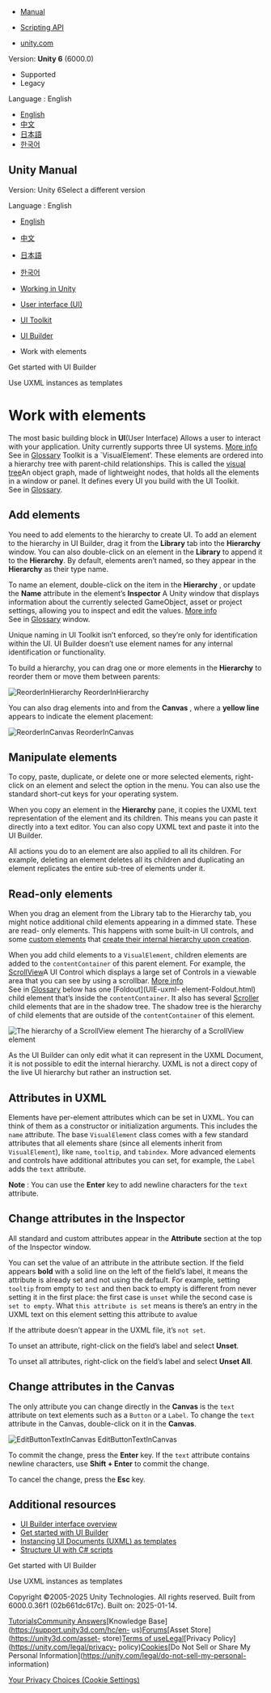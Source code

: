 [](https://docs.unity3d.com)

  * [Manual](../Manual/index.html)
  * [Scripting API](../ScriptReference/index.html)

  * [unity.com](https://unity.com/)

Version: **Unity 6** (6000.0)

  * Supported
  * Legacy

Language : English

  * [English](/Manual/UIB-structuring-ui-elements.html)
  * [中文](/cn/current/Manual/UIB-structuring-ui-elements.html)
  * [日本語](/ja/current/Manual/UIB-structuring-ui-elements.html)
  * [한국어](/kr/current/Manual/UIB-structuring-ui-elements.html)

[](https://docs.unity3d.com)

## Unity Manual

Version: Unity 6Select a different version

Language : English

  * [English](/Manual/UIB-structuring-ui-elements.html)
  * [中文](/cn/current/Manual/UIB-structuring-ui-elements.html)
  * [日本語](/ja/current/Manual/UIB-structuring-ui-elements.html)
  * [한국어](/kr/current/Manual/UIB-structuring-ui-elements.html)

  * [Working in Unity](working-in-unity.html)
  * [User interface (UI)](UIToolkits.html)
  * [UI Toolkit](UIElements.html)
  * [UI Builder](UIBuilder.html)
  * Work with elements

[](UIB-getting-started.html)

Get started with UI Builder

[](UIB-structuring-ui-templates.html)

Use UXML instances as templates

# Work with elements

The most basic building block in **UI**(User Interface) Allows a user to
interact with your application. Unity currently supports three UI systems.
[More info](UI-system-compare.html)  
See in [Glossary](Glossary.html#UI) Toolkit is a `VisualElement’. These
elements are ordered into a hierarchy tree with parent-child relationships.
This is called the [visual tree](UIE-VisualTree.html)An object graph, made of
lightweight nodes, that holds all the elements in a window or panel. It
defines every UI you build with the UI Toolkit.  
See in [Glossary](Glossary.html#Visualtree).

## Add elements

You need to add elements to the hierarchy to create UI. To add an element to
the hierarchy in UI Builder, drag it from the **Library** tab into the
**Hierarchy** window. You can also double-click on an element in the
**Library** to append it to the **Hierarchy**. By default, elements aren’t
named, so they appear in the **Hierarchy** as their type name.

To name an element, double-click on the item in the **Hierarchy** , or update
the **Name** attribute in the element’s **Inspector** A Unity window that
displays information about the currently selected GameObject, asset or project
settings, allowing you to inspect and edit the values. [More
info](UsingTheInspector.html)  
See in [Glossary](Glossary.html#Inspector) window.

Unique naming in UI Toolkit isn’t enforced, so they’re only for identification
within the UI. UI Builder doesn’t use element names for any internal
identification or functionality.

To build a hierarchy, you can drag one or more elements in the **Hierarchy**
to reorder them or move them between parents:

![ReorderInHierarchy](../uploads/Main/UIBuilder/ReorderInHierarchy.png)
ReorderInHierarchy

You can also drag elements into and from the **Canvas** , where a **yellow
line** appears to indicate the element placement:

![ReorderInCanvas](../uploads/Main/UIBuilder/ReorderInCanvas.png)
ReorderInCanvas

## Manipulate elements

To copy, paste, duplicate, or delete one or more selected elements, right-
click on an element and select the option in the menu. You can also use the
standard short-cut keys for your operating system.

When you copy an element in the **Hierarchy** pane, it copies the UXML text
representation of the element and its children. This means you can paste it
directly into a text editor. You can also copy UXML text and paste it into the
UI Builder.

All actions you do to an element are also applied to all its children. For
example, deleting an element deletes all its children and duplicating an
element replicates the entire sub-tree of elements under it.

## Read-only elements

When you drag an element from the Library tab to the Hierarchy tab, you might
notice additional child elements appearing in a dimmed state. These are read-
only elements. This happens with some built-in UI controls, and some [custom
elements](UIE-custom-controls.html) that [create their internal hierarchy upon
creation](UIE-encapsulate-uxml-with-logic.html#element-first-approach).

When you add child elements to a `VisualElement`, children elements are added
to the `contentContainer` of this parent element. For example, the
[ScrollView](UIE-uxml-element-ScrollView.html)A UI Control which displays a
large set of Controls in a viewable area that you can see by using a
scrollbar. [More info](UIE-uxml-element-ScrollView.html)  
See in [Glossary](Glossary.html#ScrollView) below has one [Foldout](UIE-uxml-
element-Foldout.html) child element that’s inside the `contentContainer`. It
also has several [Scroller](UIE-uxml-element-Scroller.html) child elements
that are in the shadow tree. The shadow tree is the hierarchy of child
elements that are outside of the `contentContainer` of this element.

![The hierarchy of a ScrollView element](../uploads/Main/uitk/shadow-tree.png)
The hierarchy of a ScrollView element

As the UI Builder can only edit what it can represent in the UXML Document, it
is not possible to edit the internal hierarchy. UXML is not a direct copy of
the live UI hierarchy but rather an instruction set.

## Attributes in UXML

Elements have per-element attributes which can be set in UXML. You can think
of them as a constructor or initialization arguments. This includes the `name`
attribute. The base `VisualElement` class comes with a few standard attributes
that all elements share (since all elements inherit from `VisualElement`),
like `name`, `tooltip`, and `tabindex`. More advanced elements and controls
have additional attributes you can set, for example, the `Label` adds the
`text` attribute.

**Note** : You can use the **Enter** key to add newline characters for the
`text` attribute.

## Change attributes in the Inspector

All standard and custom attributes appear in the **Attribute** section at the
top of the Inspector window.

You can set the value of an attribute in the attribute section. If the field
appears **bold** with a solid line on the left of the field’s label, it means
the attribute is already set and not using the default. For example, setting
`tooltip` from empty to `test` and then back to empty is different from never
setting it in the first place: the first case is `unset` while the second case
is `set to empty`. What `this attribute is set` means is there’s an entry in
the UXML text on this element setting this attribute to `a`value

If the attribute doesn’t appear in the UXML file, it’s `not set`.

To unset an attribute, right-click on the field’s label and select **Unset**.

To unset all attributes, right-click on the field’s label and select **Unset
All**.

## Change attributes in the Canvas

The only attribute you can change directly in the **Canvas** is the `text`
attribute on text elements such as a `Button` or a `Label`. To change the
`text` attribute in the Canvas, double-click on it in the **Canvas**.

![EditButtonTextInCanvas](../uploads/Main/UIBuilder/EditButtonTextInCanvas.png)
EditButtonTextInCanvas

To commit the change, press the **Enter** key. If the `text` attribute
contains newline characters, use **Shift + Enter** to commit the change.

To cancel the change, press the **Esc** key.

## Additional resources

  * [UI Builder interface overview](UIB-interface-overview.html)
  * [Get started with UI Builder](UIB-getting-started.html)
  * [Instancing UI Documents (UXML) as templates](UIB-structuring-ui-templates.html)
  * [Structure UI with C# scripts](UIE-Controls.html)

[](UIB-getting-started.html)

Get started with UI Builder

[](UIB-structuring-ui-templates.html)

Use UXML instances as templates

Copyright ©2005-2025 Unity Technologies. All rights reserved. Built from
6000.0.36f1 (02b661dc617c). Built on: 2025-01-14.

[Tutorials](https://learn.unity.com/)[Community
Answers](https://answers.unity3d.com)[Knowledge
Base](https://support.unity3d.com/hc/en-
us)[Forums](https://forum.unity3d.com)[Asset Store](https://unity3d.com/asset-
store)[Terms of
use](https://docs.unity3d.com/Manual/TermsOfUse.html)[Legal](https://unity.com/legal)[Privacy
Policy](https://unity.com/legal/privacy-
policy)[Cookies](https://unity.com/legal/cookie-policy)[Do Not Sell or Share
My Personal Information](https://unity.com/legal/do-not-sell-my-personal-
information)

[Your Privacy Choices (Cookie Settings)](javascript:void\(0\);)


